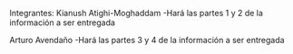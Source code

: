 Integrantes:
 Kianush Atighi-Moghaddam
 -Hará las partes 1 y 2 de la información a ser entregada

 Arturo Avendaño
 -Hará las partes 3 y 4 de la información a ser entregada